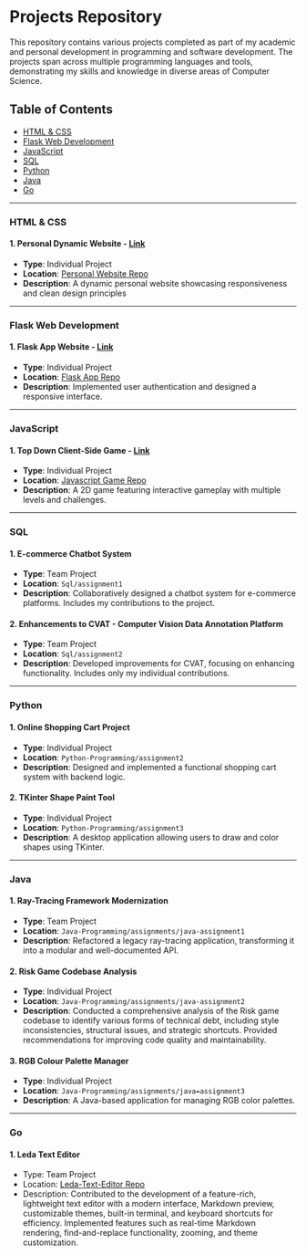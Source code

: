 # Projects Repository

This repository contains various projects completed as part of my academic and personal development in programming and software development. The projects span across multiple programming languages and tools, demonstrating my skills and knowledge in diverse areas of Computer Science.

## Table of Contents

- [HTML & CSS](#html--css)
- [Flask Web Development](#flask-web-development)
- [JavaScript](#javascript)
- [SQL](#sql)
- [Python](#python)
- [Java](#java)
- [Go](#go)

---

### HTML & CSS

#### 1. **Personal Dynamic Website** - [Link](https://emonsur.github.io/Dynamic-Personal-Website/)
- **Type**: Individual Project
- **Location**: [Personal Website Repo](https://github.com/EmonSur/Dynamic-Personal-Website)
- **Description**: A dynamic personal website showcasing responsiveness and clean design principles

---

### Flask Web Development

#### 1. **Flask App Website** - [Link](https://emonsur.pythonanywhere.com/)
- **Type**: Individual Project
- **Location**: [Flask App Repo](https://github.com/EmonSur/Flask-Website)
- **Description**: Implemented user authentication and designed a responsive interface.

---

### JavaScript

#### 1. **Top Down Client-Side Game** - [Link](https://emonsur.github.io/2D-Client-Side-Game/)
- **Type**: Individual Project
- **Location**: [Javascript Game Repo](https://github.com/EmonSur/2D-Client-Side-Game)
- **Description**: A 2D game featuring interactive gameplay with multiple levels and challenges.

---

### SQL

#### 1. **E-commerce Chatbot System**
- **Type**: Team Project
- **Location**: `Sql/assignment1`
- **Description**: Collaboratively designed a chatbot system for e-commerce platforms. Includes my contributions to the project.

#### 2. **Enhancements to CVAT - Computer Vision Data Annotation Platform**
- **Type**: Team Project
- **Location**: `Sql/assignment2`
- **Description**: Developed improvements for CVAT, focusing on enhancing functionality. Includes only my individual contributions.

---

### Python

#### 1. **Online Shopping Cart Project**
- **Type**: Individual Project
- **Location**: `Python-Programming/assignment2`
- **Description**: Designed and implemented a functional shopping cart system with backend logic.

#### 2. **TKinter Shape Paint Tool**
- **Type**: Individual Project
- **Location**: `Python-Programming/assignment3`
- **Description**: A desktop application allowing users to draw and color shapes using TKinter.

---

### Java

#### 1. **Ray-Tracing Framework Modernization**
- **Type**: Team Project
- **Location**: `Java-Programming/assignments/java-assignment1`
- **Description**: Refactored a legacy ray-tracing application, transforming it into a modular and well-documented API. 

#### 2. **Risk Game Codebase Analysis**
- **Type**: Individual Project
- **Location**: `Java-Programming/assignments/java-assignment2`
- **Description**: Conducted a comprehensive analysis of the Risk game codebase to identify various forms of technical debt, including style inconsistencies, structural issues, and strategic shortcuts. Provided recommendations for improving code quality and maintainability.

#### 3. **RGB Colour Palette Manager**
- **Type**: Individual Project
- **Location**: `Java-Programming/assignments/java=assignment3`
- **Description**: A Java-based application for managing RGB color palettes.

---

### Go

#### 1. **Leda Text Editor** 
- Type: Team Project
- Location: [Leda-Text-Editor Repo](https://github.com/Leda-Editor/Leda-Text-Editor)
- Description: Contributed to the development of a feature-rich, lightweight text editor with a modern interface, Markdown preview, customizable themes, built-in terminal, and keyboard shortcuts for efficiency. Implemented features such as real-time Markdown rendering, find-and-replace functionality, zooming, and theme customization.

